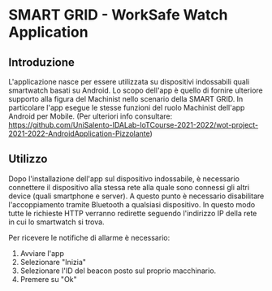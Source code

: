 # SMART GRID - WorkSafe Watch Application

## Introduzione
L'applicazione nasce per essere utilizzata su dispositivi indossabili quali smartwatch
basati su Android. Lo scopo dell'app è quello di fornire ulteriore supporto alla figura
del Machinist nello scenario della SMART GRID. In particolare l'app esegue le stesse funzioni
del ruolo Machinist dell'app Android per Mobile. (Per ulteriori info consultare:
https://github.com/UniSalento-IDALab-IoTCourse-2021-2022/wot-project-2021-2022-AndroidApplication-Pizzolante)

## Utilizzo
Dopo l'installazione dell'app sul dispositivo indossabile, è necessario connettere il
dispositivo alla stessa rete alla quale sono connessi gli altri device (quali smartphone e
server). A questo punto è necessario disabilitare l'accoppiamento tramite Bluetooth 
a qualsiasi dispositivo. In questo modo tutte le richieste HTTP verranno redirette 
seguendo l'indirizzo IP della rete in cui lo smartwatch si trova.

Per ricevere le notifiche di allarme è necessario:
1. Avviare l'app
2. Selezionare "Inizia"
3. Selezionare l'ID del beacon posto sul proprio macchinario.
4. Premere su "Ok"
